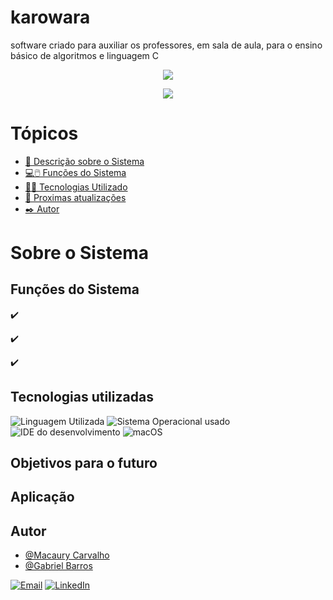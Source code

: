 # karowara
software criado para auxiliar os professores, em sala de aula, para o ensino básico de algoritmos e linguagem C


<p align="center">
   <img src="http://img.shields.io/static/v1?label=STATUS&message=EM%20DESENVOLVIMENTO&color=RED&style=for-the-badge"/>
</p>
<p align="center">
  <img src="https://img.shields.io/github/repo-size/macaury/karowara"/>
</p>




# Tópicos 

- [📄 Descrição sobre o Sistema](#Sobre-o-Sistema)
- [💻🖱️ Funções do Sistema](#Funções-do-Sistema)
- [👨‍💻 Tecnologias Utilizado](#Tecnologias-utilizadas)
- [🎯 Proximas atualizações](#Objetivos-para-o-futuro)
- [✒️ Autor](#Autor)


# Sobre o Sistema




## Funções do Sistema

:heavy_check_mark: 

:heavy_check_mark: 

:heavy_check_mark: 

## Tecnologias utilizadas

![Linguagem Utilizada](https://img.shields.io/badge/Java-ED8B00?style=for-the-badge&logo=java&logoColor=white)
![Sistema Operacional usado](https://img.shields.io/badge/Windows-0078D6?style=for-the-badge&logo=windows&logoColor=white)
![IDE do desenvolvimento](https://img.shields.io/badge/apache%20netbeans-1B6AC6?style=for-the-badge&logo=apache%20netbeans%20IDE&logoColor=white)
![macOS](https://img.shields.io/badge/mac%20os-000000?style=for-the-badge&logo=macos&logoColor=F0F0F0)


## Objetivos para o futuro



## Aplicação



## Autor

- [@Macaury Carvalho](https://www.github.com/macaury)
- [@Gabriel Barros](https://github.com/Anebe)

[![Email](https://img.shields.io/badge/Gmail-D14836?style=for-the-badge&logo=gmail&logoColor=white)](https://mail.google.com/mail/u/4/#inbox?compose=new)
[![LinkedIn](https://img.shields.io/badge/LinkedIn-0077B5?style=for-the-badge&logo=linkedin&logoColor=white)](https://www.linkedin.com/in/macaury-carvalho-5011b8205/)
